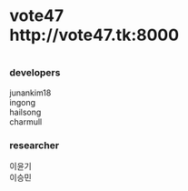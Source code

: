 <h1> vote47 <br>
http://vote47.tk:8000 <h1>

<h3>developers</h3> 
junankim18 <br>
ingong <br>
hailsong <br>
charmull <br>

<h3>researcher</h3> 
이윤기 <br>
이승민 <br>
